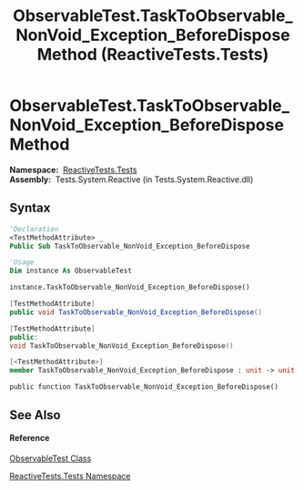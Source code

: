 ﻿---
title: ObservableTest.TaskToObservable_NonVoid_Exception_BeforeDispose Method  (ReactiveTests.Tests)
TOCTitle: TaskToObservable_NonVoid_Exception_BeforeDispose Method
ms:assetid: M:ReactiveTests.Tests.ObservableTest.TaskToObservable_NonVoid_Exception_BeforeDispose
ms:mtpsurl: https://msdn.microsoft.com/en-us/library/reactivetests.tests.observabletest.tasktoobservable_nonvoid_exception_beforedispose(v=VS.103)
ms:contentKeyID: 36620358
ms.date: 06/28/2011
mtps_version: v=VS.103
f1_keywords:
- ReactiveTests.Tests.ObservableTest.TaskToObservable_NonVoid_Exception_BeforeDispose
dev_langs:
- CSharp
- JScript
- VB
- FSharp
- c++
---

# ObservableTest.TaskToObservable\_NonVoid\_Exception\_BeforeDispose Method

**Namespace:**  [ReactiveTests.Tests](hh289046\(v=vs.103\).md)  
**Assembly:**  Tests.System.Reactive (in Tests.System.Reactive.dll)

## Syntax

``` vb
'Declaration
<TestMethodAttribute> _
Public Sub TaskToObservable_NonVoid_Exception_BeforeDispose
```

``` vb
'Usage
Dim instance As ObservableTest

instance.TaskToObservable_NonVoid_Exception_BeforeDispose()
```

``` csharp
[TestMethodAttribute]
public void TaskToObservable_NonVoid_Exception_BeforeDispose()
```

``` c++
[TestMethodAttribute]
public:
void TaskToObservable_NonVoid_Exception_BeforeDispose()
```

``` fsharp
[<TestMethodAttribute>]
member TaskToObservable_NonVoid_Exception_BeforeDispose : unit -> unit 
```

``` jscript
public function TaskToObservable_NonVoid_Exception_BeforeDispose()
```

## See Also

#### Reference

[ObservableTest Class](hh288687\(v=vs.103\).md)

[ReactiveTests.Tests Namespace](hh289046\(v=vs.103\).md)

